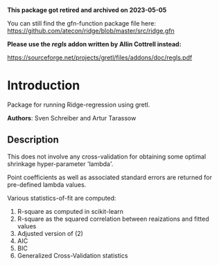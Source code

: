 **This package got retired and archived on 2023-05-05**

You can still find the gfn-function package file here:
https://github.com/atecon/ridge/blob/master/src/ridge.gfn

**Please use the *regls* addon written by Allin Cottrell instead:**

https://sourceforge.net/projects/gretl/files/addons/doc/regls.pdf


# Introduction
Package for running Ridge-regression using gretl.

**Authors**: Sven Schreiber and Artur Tarassow

## Description

This does not involve any cross-validation for obtaining some optimal shrinkage hyper-parameter 'lambda'.

Point coefficients as well as associated standard errors are returned for pre-defined lambda values.

Various statistics-of-fit are computed:
1) R-square as computed in scikit-learn
2) R-square as the squared correlation between reaizations and fitted values
3) Adjusted version of (2)
4) AIC
5) BIC
6) Generalized Cross-Validation statistics
